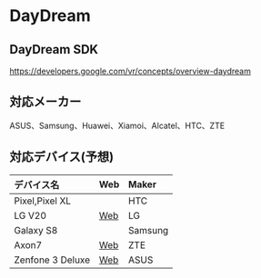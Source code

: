 
# DayDream

## DayDream SDK

https://developers.google.com/vr/concepts/overview-daydream

## 対応メーカー

ASUS、Samsung、Huawei、Xiamoi、Alcatel、HTC、ZTE

## 対応デバイス(予想)

|デバイス名|Web|Maker|
|:--|:--|:--|
|Pixel,Pixel XL||HTC|
|LG V20|[Web](http://www.lg.com/us/mobile-phones/v20)|LG|
|Galaxy S8||Samsung|
|Axon7| [Web](https://www.zteusa.com/axon7/)|ZTE|
|Zenfone 3 Deluxe|[Web](https://www.asus.com/Phone/ZenFone-3-Deluxe-ZS570KL/)|ASUS|

